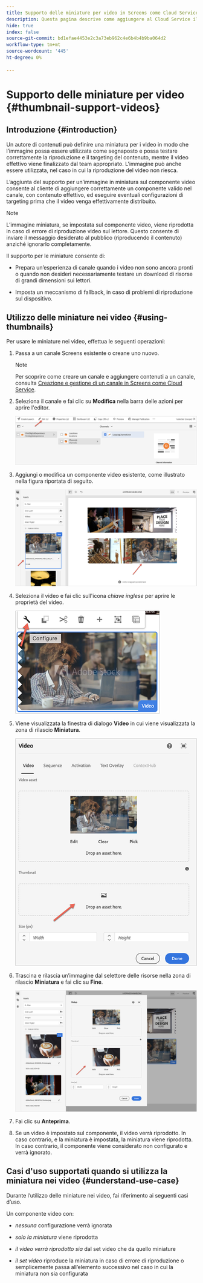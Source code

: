 ```yaml
---
title: Supporto delle miniature per video in Screens come Cloud Service
description: Questa pagina descrive come aggiungere al Cloud Service il supporto per le miniature per i video in Screens.
hide: true
index: false
source-git-commit: bd1efae4453e2c3a73eb962c4e6b4b4b9ba064d2
workflow-type: tm+mt
source-wordcount: '445'
ht-degree: 0%

---
```



# Supporto delle miniature per video {#thumbnail-support-videos}

## Introduzione {#introduction}

Un autore di contenuti può definire una miniatura per i video in modo che l’immagine possa essere utilizzata come segnaposto e possa testare correttamente la riproduzione e il targeting del contenuto, mentre il video effettivo viene finalizzato dal team appropriato. L&#39;immagine può anche essere utilizzata, nel caso in cui la riproduzione del video non riesca.

L’aggiunta del supporto per un’immagine in miniatura sul componente video consente al cliente di aggiungere correttamente un componente valido nel canale, con contenuto effettivo, ed eseguire eventuali configurazioni di targeting prima che il video venga effettivamente distribuito.

>[!NOTE]
>L’immagine miniatura, se impostata sul componente video, viene riprodotta in caso di errore di riproduzione video sul lettore. Questo consente di inviare il messaggio desiderato al pubblico (riproducendo il contenuto) anziché ignorarlo completamente.

Il supporto per le miniature consente di:

* Prepara un’esperienza di canale quando i video non sono ancora pronti o quando non desideri necessariamente testare un download di risorse di grandi dimensioni sui lettori.

* Imposta un meccanismo di fallback, in caso di problemi di riproduzione sul dispositivo.

## Utilizzo delle miniature nei video {#using-thumbnails}

Per usare le miniature nei video, effettua le seguenti operazioni:

1. Passa a un canale Screens esistente o creane uno nuovo.

   >[!NOTE]
   >Per scoprire come creare un canale e aggiungere contenuti a un canale, consulta [Creazione e gestione di un canale in Screens come Cloud Service](https://experienceleague.adobe.com/docs/experience-manager-cloud-service/screens-as-cloud-service/create-content/creating-channels-screens-cloud.html?lang=en).

1. Seleziona il canale e fai clic su **Modifica** nella barra delle azioni per aprire l&#39;editor.

   ![](/help/screens-cloud/using-core-product-features/assets/thumbnail-1.png)

1. Aggiungi o modifica un componente video esistente, come illustrato nella figura riportata di seguito.

   ![](/help/screens-cloud/using-core-product-features/assets/thumbnail-2.png)

1. Seleziona il video e fai clic sull&#39;icona *chiave inglese* per aprire le proprietà del video.

   ![](/help/screens-cloud/using-core-product-features/assets/thumbnail-3.png)

1. Viene visualizzata la finestra di dialogo **Video** in cui viene visualizzata la zona di rilascio **Miniatura**.

   ![](/help/screens-cloud/using-core-product-features/assets/thumbnail-4.png)

1. Trascina e rilascia un’immagine dal selettore delle risorse nella zona di rilascio **Miniatura** e fai clic su **Fine**.

   ![](/help/screens-cloud/using-core-product-features/assets/thumbnail-5.png)

1. Fai clic su **Anteprima**.

1. Se un video è impostato sul componente, il video verrà riprodotto. In caso contrario, e la miniatura è impostata, la miniatura viene riprodotta. In caso contrario, il componente viene considerato non configurato e verrà ignorato.

## Casi d&#39;uso supportati quando si utilizza la miniatura nei video {#understand-use-case}

Durante l’utilizzo delle miniature nei video, fai riferimento ai seguenti casi d’uso.

Un componente video con:

* *nessuna* configurazione verrà ignorata

* *solo la miniatura* viene riprodotta

* *il video verrà riprodotto sia* dal set video che da quello miniature

* *il set video* riproduce la miniatura in caso di errore di riproduzione o semplicemente passa all’elemento successivo nel caso in cui la miniatura non sia configurata
